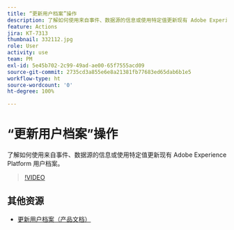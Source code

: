 ```yaml
---
title: “更新用户档案”操作
description: 了解如何使用来自事件、数据源的信息或使用特定值更新现有 Adobe Experience Platform 用户档案。
feature: Actions
jira: KT-7313
thumbnail: 332112.jpg
role: User
activity: use
team: PM
exl-id: 5e45b702-2c99-49ad-ae00-65f7555acd09
source-git-commit: 2735cd3a855e6e8a21381fb77683ed65dab6b1e5
workflow-type: ht
source-wordcount: '0'
ht-degree: 100%

---
```


# “更新用户档案”操作

了解如何使用来自事件、数据源的信息或使用特定值更新现有 Adobe Experience Platform 用户档案。

>[!VIDEO](https://video.tv.adobe.com/v/332112?quality=12&learn=on)

## 其他资源

* [更新用户档案（产品文档）](https://experienceleague.adobe.com/docs/journeys/using/building-journeys/about-journey-building/action-activities/update-profiles.html?lang=zh-Hans#important-notes)
